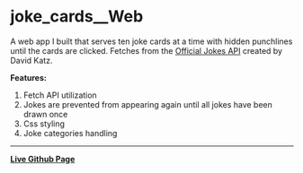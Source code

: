 # joke_cards__Web

A web app I built that serves ten joke cards at a time with hidden punchlines until the cards are clicked. 
Fetches from the [Official Jokes API](https://github.com/15Dkatz/official_joke_api) created by David Katz.

**Features:**
  1. Fetch API utilization
  1. Jokes are prevented from appearing again until all jokes have been drawn once
  1. Css styling
  1. Joke categories handling

***
[__Live Github Page__](https://joseph-p-pasaoa.github.io/joke_cards__Web/)
